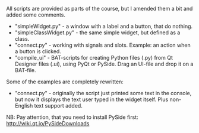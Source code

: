All scripts are provided as parts of the course, but I amended them a bit and added some comments.

- "simpleWidget.py" - a window with a label and a button, that do nothing.
- "simpleClassWidget.py" - the same simple widget, but defined as a class.
- "connect.py" - working with signals and slots. Example: an action when a button is clicked.
- "compile_ui" - BAT-scripts for creating Python files (.py) from Qt Designer files (.ui), using PyQt or PySide. Drag an UI-file and drop it on a BAT-file.

Some of the examples are completely rewritten:

- "connect.py" - originally the script just printed some text in the console, but now it displays the text user typed in the widget itself. Plus non-English text support added.



NB: Pay attention, that you need to install PySide first:
http://wiki.qt.io/PySideDownloads
